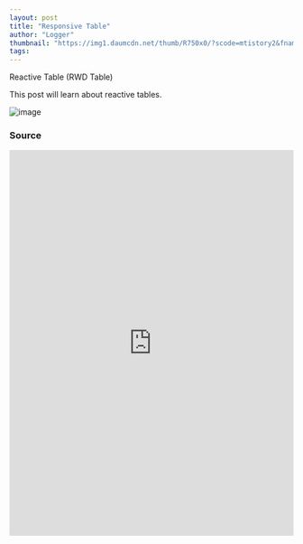 ```yaml
---
layout: post
title: "Responsive Table"
author: "Logger"
thumbnail: "https://img1.daumcdn.net/thumb/R750x0/?scode=mtistory2&fname=https%3A%2F%2Ft1.daumcdn.net%2Fcfile%2Ftistory%2F2777D54858FDAAAB08"
tags: 
---
```



Reactive Table (RWD Table)

This post will learn about reactive tables.

![image](https://t1.daumcdn.net/cfile/tistory/2777D54858FDAAAB08)

### Source

<iframe allowfullscreen="true" allowpaymentrequest="true" allowtransparency="true" class="cp_embed_iframe " frameborder="0" height="683" width="100%" name="cp_embed_1" scrolling="no" src="https://codepen.io/jaehee/embed/aWmdNV?height=683&amp;theme-id=19458&amp;slug-hash=aWmdNV&amp;default-tab=result&amp;user=jaehee&amp;embed-version=2&amp;pen-title=Responsive%20Table&amp;name=cp_embed_1" style="width: 100%; overflow:hidden; display:block;" title="Responsive Table" loading="lazy" id="cp_embed_aWmdNV"></iframe>